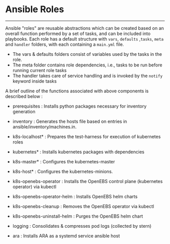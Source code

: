 # Ansible Roles 
---------------

Ansible "roles" are reusable abstractions which can be created based on an overall function performed by a set of
tasks, and can be included into playbooks. Each role has a default structure with ```vars```, ```defaults``` ,```tasks```,
```meta``` and ```handler``` folders, with each containing a ```main.yml``` file. 

- The vars & defaults folders consist of variables used by the tasks in the role. 
- The meta folder contains role dependencies, i.e., tasks to be run before running current role tasks
- The handler takes care of service handling and is invoked by the ```notify``` keyword inside tasks

A brief outline of the functions associated with above components is described below :

- prerequisites : Installs python packages necessary for inventory generation

- inventory : Generates the hosts file based on entries in ansible/inventory/machines.in.

- k8s-localhost* : Prepares the test-harness for execution of kubernetes roles

- kubernetes* : Installs kubernetes packages with dependencies 

- k8s-master* : Configures the kubernetes-master

- k8s-host* : Configures the kubernetes-minions.

- k8s-openebs-operator : Installs the OpenEBS control plane (kubernetes operator) via kubectl 

- k8s-openebs-operator-helm : Installs OpenEBS helm charts 

- k8s-openebs-cleanup : Removes the OpenEBS operator via kubectl 

- k8s-openebs-uninstall-helm : Purges the OpenEBS helm chart 

- logging : Consolidates & compresses pod logs (collected by stern)

- ara : Installs ARA as a systemd service ansible host


